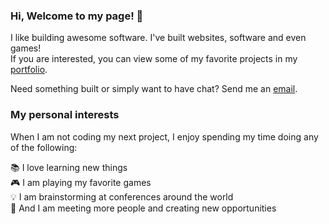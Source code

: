 ### Hi, Welcome to my page! 👋

I like building awesome software. I've built websites, software and even games!  
If you are interested, you can view some of my favorite projects in my [portfolio](https://vujable.com/#portfolio).

Need something built or simply want to have chat? Send me an [email](mailto:vukasin@nullion.com).



### My personal interests

When I am not coding my next project, I enjoy spending my time doing any of the following:

📚 I love learning new things  
🎮 I am playing my favorite games  
💡 I am brainstorming at conferences around the world  
📱 And I am meeting more people and creating new opportunities  
 
